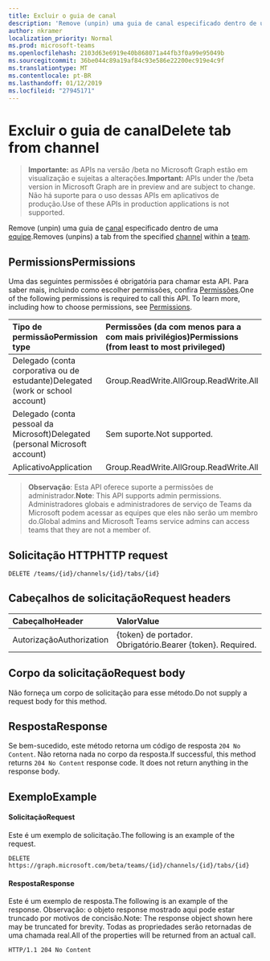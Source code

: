 ```yaml
---
title: Excluir o guia de canal
description: 'Remove (unpin) uma guia de canal especificado dentro de uma equipe. '
author: nkramer
localization_priority: Normal
ms.prod: microsoft-teams
ms.openlocfilehash: 2103d63e6919e40b868071a44fb3f0a99e95049b
ms.sourcegitcommit: 36be044c89a19af84c93e586e22200ec919e4c9f
ms.translationtype: MT
ms.contentlocale: pt-BR
ms.lasthandoff: 01/12/2019
ms.locfileid: "27945171"
---
```

# <a name="delete-tab-from-channel"></a><span data-ttu-id="675e4-103">Excluir o guia de canal</span><span class="sxs-lookup"><span data-stu-id="675e4-103">Delete tab from channel</span></span>

> <span data-ttu-id="675e4-104">**Importante:** as APIs na versão /beta no Microsoft Graph estão em visualização e sujeitas a alterações.</span><span class="sxs-lookup"><span data-stu-id="675e4-104">**Important:** APIs under the /beta version in Microsoft Graph are in preview and are subject to change.</span></span> <span data-ttu-id="675e4-105">Não há suporte para o uso dessas APIs em aplicativos de produção.</span><span class="sxs-lookup"><span data-stu-id="675e4-105">Use of these APIs in production applications is not supported.</span></span>

<span data-ttu-id="675e4-106">Remove (unpin) uma guia de [canal](../resources/channel.md) especificado dentro de uma [equipe](../resources/team.md).</span><span class="sxs-lookup"><span data-stu-id="675e4-106">Removes (unpins) a tab from the specified [channel](../resources/channel.md) within a [team](../resources/team.md).</span></span> 

## <a name="permissions"></a><span data-ttu-id="675e4-107">Permissions</span><span class="sxs-lookup"><span data-stu-id="675e4-107">Permissions</span></span>
<span data-ttu-id="675e4-p102">Uma das seguintes permissões é obrigatória para chamar esta API. Para saber mais, incluindo como escolher permissões, confira [Permissões](/graph/permissions-reference).</span><span class="sxs-lookup"><span data-stu-id="675e4-p102">One of the following permissions is required to call this API. To learn more, including how to choose permissions, see [Permissions](/graph/permissions-reference).</span></span>

|<span data-ttu-id="675e4-110">Tipo de permissão</span><span class="sxs-lookup"><span data-stu-id="675e4-110">Permission type</span></span>      | <span data-ttu-id="675e4-111">Permissões (da com menos para a com mais privilégios)</span><span class="sxs-lookup"><span data-stu-id="675e4-111">Permissions (from least to most privileged)</span></span>              |
|:--------------------|:---------------------------------------------------------|
|<span data-ttu-id="675e4-112">Delegado (conta corporativa ou de estudante)</span><span class="sxs-lookup"><span data-stu-id="675e4-112">Delegated (work or school account)</span></span> | <span data-ttu-id="675e4-113">Group.ReadWrite.All</span><span class="sxs-lookup"><span data-stu-id="675e4-113">Group.ReadWrite.All</span></span>    |
|<span data-ttu-id="675e4-114">Delegado (conta pessoal da Microsoft)</span><span class="sxs-lookup"><span data-stu-id="675e4-114">Delegated (personal Microsoft account)</span></span> | <span data-ttu-id="675e4-115">Sem suporte.</span><span class="sxs-lookup"><span data-stu-id="675e4-115">Not supported.</span></span>    |
|<span data-ttu-id="675e4-116">Aplicativo</span><span class="sxs-lookup"><span data-stu-id="675e4-116">Application</span></span> | <span data-ttu-id="675e4-117">Group.ReadWrite.All</span><span class="sxs-lookup"><span data-stu-id="675e4-117">Group.ReadWrite.All</span></span> |

> <span data-ttu-id="675e4-118">**Observação**: Esta API oferece suporte a permissões de administrador.</span><span class="sxs-lookup"><span data-stu-id="675e4-118">**Note**: This API supports admin permissions.</span></span> <span data-ttu-id="675e4-119">Administradores globais e administradores de serviço de Teams da Microsoft podem acessar as equipes que eles não serão um membro do.</span><span class="sxs-lookup"><span data-stu-id="675e4-119">Global admins and Microsoft Teams service admins can access teams that they are not a member of.</span></span>

## <a name="http-request"></a><span data-ttu-id="675e4-120">Solicitação HTTP</span><span class="sxs-lookup"><span data-stu-id="675e4-120">HTTP request</span></span>
<!-- { "blockType": "ignored" } -->
```http
DELETE /teams/{id}/channels/{id}/tabs/{id}
```

## <a name="request-headers"></a><span data-ttu-id="675e4-121">Cabeçalhos de solicitação</span><span class="sxs-lookup"><span data-stu-id="675e4-121">Request headers</span></span>
| <span data-ttu-id="675e4-122">Cabeçalho</span><span class="sxs-lookup"><span data-stu-id="675e4-122">Header</span></span>       | <span data-ttu-id="675e4-123">Valor</span><span class="sxs-lookup"><span data-stu-id="675e4-123">Value</span></span> |
|:---------------|:--------|
| <span data-ttu-id="675e4-124">Autorização</span><span class="sxs-lookup"><span data-stu-id="675e4-124">Authorization</span></span>  | <span data-ttu-id="675e4-p104">{token} de portador. Obrigatório.</span><span class="sxs-lookup"><span data-stu-id="675e4-p104">Bearer {token}. Required.</span></span>  |

## <a name="request-body"></a><span data-ttu-id="675e4-127">Corpo da solicitação</span><span class="sxs-lookup"><span data-stu-id="675e4-127">Request body</span></span>
<span data-ttu-id="675e4-128">Não forneça um corpo de solicitação para esse método.</span><span class="sxs-lookup"><span data-stu-id="675e4-128">Do not supply a request body for this method.</span></span>

## <a name="response"></a><span data-ttu-id="675e4-129">Resposta</span><span class="sxs-lookup"><span data-stu-id="675e4-129">Response</span></span>

<span data-ttu-id="675e4-p105">Se bem-sucedido, este método retorna um código de resposta `204 No Content`. Não retorna nada no corpo da resposta.</span><span class="sxs-lookup"><span data-stu-id="675e4-p105">If successful, this method returns `204 No Content` response code. It does not return anything in the response body.</span></span>

## <a name="example"></a><span data-ttu-id="675e4-132">Exemplo</span><span class="sxs-lookup"><span data-stu-id="675e4-132">Example</span></span>
#### <a name="request"></a><span data-ttu-id="675e4-133">Solicitação</span><span class="sxs-lookup"><span data-stu-id="675e4-133">Request</span></span>
<span data-ttu-id="675e4-134">Este é um exemplo de solicitação.</span><span class="sxs-lookup"><span data-stu-id="675e4-134">The following is an example of the request.</span></span>
<!-- {
  "blockType": "ignored",
  "name": "get_team"
}-->
```http
DELETE https://graph.microsoft.com/beta/teams/{id}/channels/{id}/tabs/{id}
```
#### <a name="response"></a><span data-ttu-id="675e4-135">Resposta</span><span class="sxs-lookup"><span data-stu-id="675e4-135">Response</span></span>
<span data-ttu-id="675e4-136">Este é um exemplo de resposta.</span><span class="sxs-lookup"><span data-stu-id="675e4-136">The following is an example of the response.</span></span> <span data-ttu-id="675e4-137">Observação: o objeto response mostrado aqui pode estar truncado por motivos de concisão.</span><span class="sxs-lookup"><span data-stu-id="675e4-137">Note: The response object shown here may be truncated for brevity.</span></span> <span data-ttu-id="675e4-138">Todas as propriedades serão retornadas de uma chamada real.</span><span class="sxs-lookup"><span data-stu-id="675e4-138">All of the properties will be returned from an actual call.</span></span>
```http
HTTP/1.1 204 No Content
```

<!-- uuid: 8fcb5dbc-d5aa-4681-8e31-b001d5168d79
2015-10-25 14:57:30 UTC -->
<!-- {
  "type": "#page.annotation",
  "description": "Delete tab from channel",
  "keywords": "",
  "section": "documentation",
  "tocPath": ""
}-->
